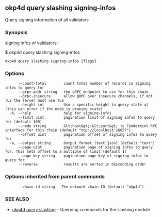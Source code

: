 ## okp4d query slashing signing-infos

Query signing information of all validators

### Synopsis

signing infos of validators:

$ okp4d query slashing signing-infos

```
okp4d query slashing signing-infos [flags]
```

### Options

```
      --count-total        count total number of records in signing infos to query for
      --grpc-addr string   the gRPC endpoint to use for this chain
      --grpc-insecure      allow gRPC over insecure channels, if not TLS the server must use TLS
      --height int         Use a specific height to query state at (this can error if the node is pruning state)
  -h, --help               help for signing-infos
      --limit uint         pagination limit of signing infos to query for (default 100)
      --node string        &lt;host&gt;:&lt;port&gt; to Tendermint RPC interface for this chain (default "tcp://localhost:26657")
      --offset uint        pagination offset of signing infos to query for
  -o, --output string      Output format (text|json) (default "text")
      --page uint          pagination page of signing infos to query for. This sets offset to a multiple of limit (default 1)
      --page-key string    pagination page-key of signing infos to query for
      --reverse            results are sorted in descending order
```

### Options inherited from parent commands

```
      --chain-id string   The network chain ID (default "okp4d")
```

### SEE ALSO

* [okp4d query slashing](okp4d_query_slashing.md)	 - Querying commands for the slashing module
